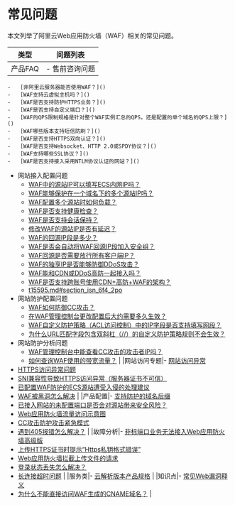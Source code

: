 # 常见问题

本文列举了阿里云Web应用防火墙（WAF）相关的常见问题。

|类型|问题列表|
|--|----|
|产品FAQ|-   售前咨询问题
    -   [非阿里云服务器能否使用WAF？]()
    -   [WAF支持云虚拟主机吗？]()
    -   [WAF是否支持防护HTTPS业务？]()
    -   [WAF是否支持自定义端口？]()
    -   [WAF的QPS限制规格是针对整个WAF实例汇总的QPS，还是配置的单个域名的QPS上限？]()
    -   [WAF哪些版本支持短信防刷？]()
    -   [WAF是否支持HTTPS双向认证？]()
    -   [WAF是否支持Websocket、HTTP 2.0或SPDY协议？]()
    -   [WAF支持哪些SSL协议？]()
    -   [WAF是否支持接入采用NTLM协议认证的网站？]()
-   网站接入配置问题
    -   [WAF中的源站IP可以填写ECS内网IP吗？]()
    -   [WAF能够保护在一个域名下的多个源站IP吗？]()
    -   [WAF配置多个源站时如何负载？]()
    -   [WAF是否支持健康检查？]()
    -   [WAF是否支持会话保持？]()
    -   [修改WAF的源站IP是否有延迟？]()
    -   [WAF的回源IP段是多少？]()
    -   [WAF是否会自动将WAF回源IP段加入安全组？]()
    -   [WAF回源是否需要放行所有客户端IP？]()
    -   [WAF的独享IP是否能够防御DDoS攻击？]()
    -   [WAF能和CDN或DDoS高防一起接入吗？]()
    -   [WAF是否支持跨账号使用CDN+高防+WAF的架构？]()
    -   [t15595.md\#section\_isn\_6f4\_2po]()
-   网站防护配置问题
    -   [WAF如何防御CC攻击？]()
    -   [在WAF管理控制台更改配置后大约需要多久生效？]()
    -   [WAF自定义防护策略（ACL访问控制）中的IP字段是否支持填写网段？]()
    -   [为什么URL匹配字段包含双斜杠（//）的自定义防护策略规则不会生效？]()
-   网站防护分析问题
    -   [WAF管理控制台中能查看CC攻击的攻击者IP吗？]()
    -   [如何查询WAF使用的带宽流量？]() |
|网站访问专题|-   [网站访问异常]()
-   [HTTPS访问异常问题]()
-   [SNI兼容性导致HTTPS访问异常（服务器证书不可信）]()
-   [已配置WAF防护的ECS源站遭受入侵的处理建议]()
-   [WAF被黑洞怎么解决]() |
|产品配置|-   [支持防护的域名后缀]()
-   [已接入网站的未配置端口是否会对源站带来安全风险？]()
-   [Web应用防火墙流量访问示意图]()
-   [CC攻击防护攻击紧急模式]()
-   [遇到405报错怎么解决？]() |
|故障分析|-   [非标端口业务无法接入Web应用防火墙高级版]()
-   [上传HTTPS证书时提示“Https私钥格式错误”]()
-   [Web应用防火墙拦截上传文件的请求]()
-   [登录状态丢失怎么解决？]()
-   [长连接超时问题]() |
|服务类|-   [云解析版本产品规格]() |
|知识点|-   [常见Web漏洞释义]()
-   [为什么不能直接访问WAF生成的CNAME域名？]() |


